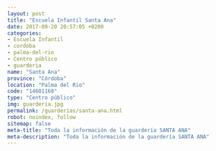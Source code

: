```yaml
---
layout: post
title: "Escuela Infantil Santa Ana"
date: 2017-09-20 20:57:05 +0200
categories:
- Escuela Infantil
- cordoba
- palma-del-rio
- Centro público
- guarderia
name: "Santa Ana"
province: "Córdoba"
location: "Palma del Rio"
code: "14601168"
type: "Centro público"
img: guarderia.jpg
permalink: /guarderias/santa-ana.html
robot: noindex, follow
sitemap: false
meta-title: "Toda la información de la guardería SANTA ANA"
meta-description: "Toda la información de la guardería SANTA ANA"
---
```

